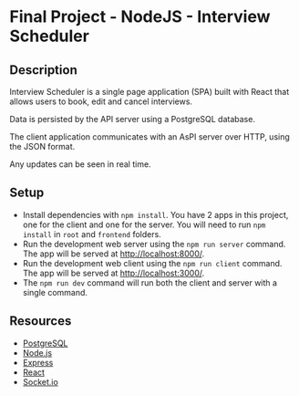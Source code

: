# Final Project - NodeJS - Interview Scheduler

## Description

Interview Scheduler is a single page application (SPA) built with React that allows users to book, edit and cancel interviews.

Data is persisted by the API server using a PostgreSQL database.

The client application communicates with an AsPI server over HTTP, using the JSON format.

Any updates can be seen in real time.

## Setup

- Install dependencies with `npm install`. You have 2 apps in this project, one for the client and one for the server. You will need to run `npm install` in `root` and `frontend` folders.
- Run the development web server using the `npm run server` command. The app will be served at <http://localhost:8000/>.
- Run the development web client using the `npm run client` command. The app will be served at <http://localhost:3000/>.
- The `npm run dev` command will run both the client and server with a single command.

## Resources

- [PostgreSQL](https://www.postgresql.org/)
- [Node.js](https://nodejs.org/en/)
- [Express](https://expressjs.com/)
- [React](https://reactjs.org/)
- [Socket.io](https://socket.io/)
